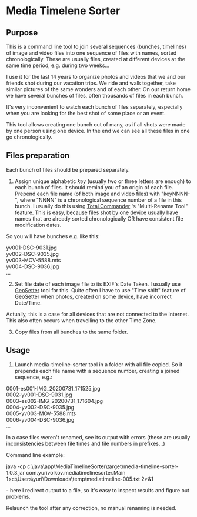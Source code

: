 # Media Timelene Sorter

## Purpose
This is a command line tool to join several sequences (bunches, timelines)
of image and video files into one sequence of files with names, sorted chronologically.
These are usually files, created at different devices 
at the same time period, e.g. during two weeks...
 
I use it for the last 14 years to organize photos and videos that we and our friends
shot during our vacation trips. We ride and walk together, take similar pictures
of the same wonders and of each other. On our return home we have several bunches of files,
often thousands of files in each bunch.

It's very inconvenient to watch each bunch of files separately, especially when 
you are looking for the best shot of some place or an event.

This tool allows creating one bunch out of many, as if all shots were made by one person
using one device. In the end we can see all these files in one go chronologically. 

## Files preparation

Each bunch of files should be prepared separately.

1. Assign unique alphabetic *key* (usually two or three letters are enough) 
to each bunch of files. It should remind you of an origin of each file.  
Prepend each file name (of both image and video files) with "keyNNNN-", where "NNNN" is 
a chronological sequence number of a file in this bunch. I usually do this using 
[Total Commander](https://www.ghisler.com/) 's "Multi-Rename Tool" feature. 
This is easy, because files shot by one device
usually have names that are already sorted chronologically OR have consistent 
file modification dates.
   
So you will have bunches e.g. like this:

yv001-DSC-9031.jpg  
yv002-DSC-9035.jpg  
yv003-MOV-5588.mts  
yv004-DSC-9036.jpg  
...

2. Set file date of each image file to its EXIF's Date Taken. 
I usually use [GeoSetter](https://geosetter.de) tool for this. 
Quite often I have to use "Time shift" feature of GeoSetter when photos, 
created on some device, have incorrect Date/Time.

Actually, this is a case for all devices that are not connected to the Internet. 
This also often occurs when travelling to the other Time Zone.

3. Copy files from all bunches to the same folder. 

## Usage
1. Launch  media-timeline-sorter tool in a folder with all file copied. 
So it prepends each file name with a sequence number, 
creating a joined sequence, e.g.:

0001-es001-IMG_20200731_171525.jpg  
0002-yv001-DSC-9031.jpg  
0003-es002-IMG_20200731_171604.jpg  
0004-yv002-DSC-9035.jpg  
0005-yv003-MOV-5588.mts  
0006-yv004-DSC-9036.jpg  
...

In a case files weren't renamed, see its output with errors (these are usually 
inconsistencies between file times and file numbers in prefixes...)
 
Command line example:

java -cp c:\java\app\MediaTimelineSorter\target\media-timeline-sorter-1.0.3.jar com.yurivolkov.mediatimelinesorter.Main 1>c:\Users\yuri\Downloads\temp\mediatimeline-005.txt 2>&1

\- here I redirect output to a file, so it's easy to inspect results and figure out problems.

Relaunch the tool after any correction, no manual renaming is needed. 